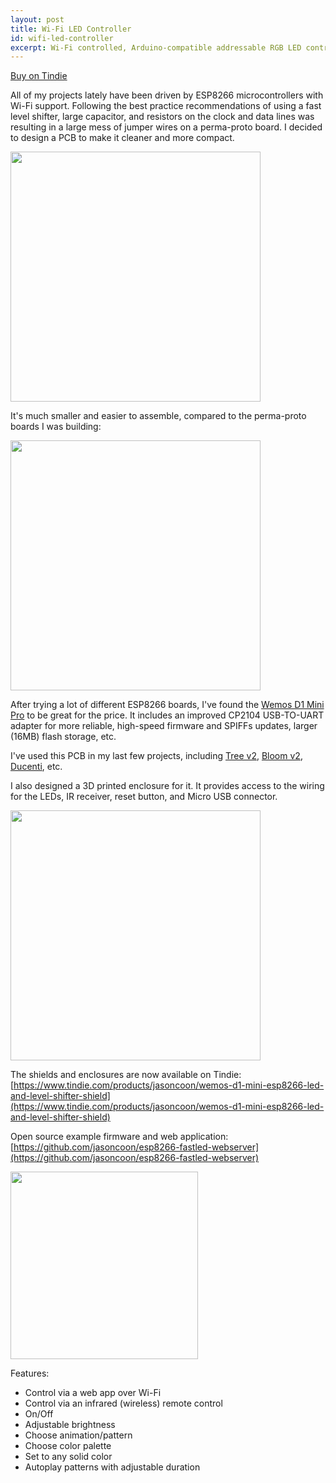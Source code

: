```yaml
---
layout: post
title: Wi-Fi LED Controller
id: wifi-led-controller
excerpt: Wi-Fi controlled, Arduino-compatible addressable RGB LED controller based on the ESP8266, with level shifter.
---
```


<a class="btn btn-default" href="https://www.tindie.com/products/jasoncoon/wemos-d1-mini-esp8266-led-and-level-shifter-shield">Buy on Tindie</a>

All of my projects lately have been driven by ESP8266 microcontrollers with Wi-Fi support.  Following the best practice recommendations of using a fast level shifter, large capacitor, and resistors on the clock and data lines was resulting in a large mess of jumper wires on a perma-proto board.  I decided to design a PCB to make it cleaner and more compact.

<img src="http://i.imgur.com/x41cioC.jpg" style="width:400px" class="img-responsive" />

It's much smaller and easier to assemble, compared to the perma-proto boards I was building:

<img src="/images/tree-v2-board.jpg" style="width:400px" class="img-responsive" />

After trying a lot of different ESP8266 boards, I've found the [Wemos D1 Mini Pro](https://www.wemos.cc/product/d1-mini-pro.html) to be great for the price.  It includes an improved CP2104 USB-TO-UART adapter for more reliable, high-speed firmware and SPIFFs updates, larger (16MB) flash storage, etc.

I've used this PCB in my last few projects, including [Tree v2](tree-v2.html), [Bloom v2](bloom-v2.html), [Ducenti](ducenti.html), etc.

I also designed a 3D printed enclosure for it.  It provides access to the wiring for the LEDs, IR receiver, reset button, and Micro USB connector.

<img src="http://i.imgur.com/KxmFRfz.jpg" style="width:400px" class="img-responsive" />

The shields and enclosures are now available on Tindie: [https://www.tindie.com/products/jasoncoon/wemos-d1-mini-esp8266-led-and-level-shifter-shield](https://www.tindie.com/products/jasoncoon/wemos-d1-mini-esp8266-led-and-level-shifter-shield)

Open source example firmware and web application: [https://github.com/jasoncoon/esp8266-fastled-webserver](https://github.com/jasoncoon/esp8266-fastled-webserver)

<img src="https://github.com/jasoncoon/esp8266-fastled-webserver/raw/master/webapp.png" style="width:300px" class="img-responsive" />

Features:

* Control via a web app over Wi-Fi
* Control via an infrared (wireless) remote control
* On/Off
* Adjustable brightness
* Choose animation/pattern
* Choose color palette
* Set to any solid color
* Autoplay patterns with adjustable duration
